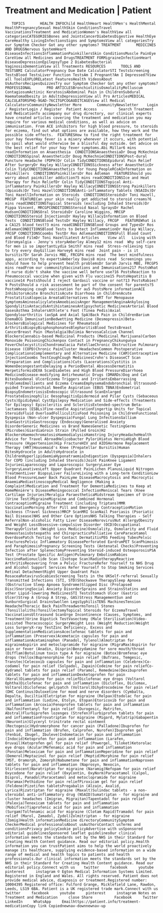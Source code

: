 # Treatment and Medication | Patient

       TOPICS       HEALTH INFOChild HealthHeart HealthMen's HealthMental HealthPregnancySexual HealthSkin ConditionsTravel VaccinationsTreatment and MedicationWomen's HealthView all categoriesCATEGORIESBones and JointsCancerDiabetesDigestive HealthEye CareHealthy LivingInfectionsSigns and SymptomsView all categoriesTry our Symptom Checker Got any other symptoms? TREATMENT       MEDICINES AND DRUGSNervous SystemHeart DiseaseInfectionsInflammationPainkillersSkin ConditionsMuscle PainEye CareView all Medicines and DrugsTREATMENT FORMigraineInfectionHeart DiseaseDepressionEpilepsyType 2 DiabetesBacterial VaginosisDementiaView all Treatments RESOURCES       TOOLS AND TESTSBMI CalculatorPregnancy Due Date CalculatorSTI TestsScreening TestsBlood TestsLiver Function TestsAm I Pregnant?Am I Depressed?View all ToolsEXPLORELatest FeaturesHealth VideosAbout UsAuthorsRecipesQuizzesTry our Symptom Checker Got any other symptoms? PROFESSIONAL       PRO ARTICLESBronchiolitisOsmolalityMolluscum ContagiosumActinic KeratosisAbdominal Pain in ChildrenSubdural HaematomaObesity in AdultsDepressionView all Pro ArticlesMEDICAL CALCULATORSPHQ-9GAD-76CITGPCOGAUDITCAGEView all Medical CalculatorsCommunityNewsletter More       CommunityNewsletter    Login / RegisterLogin / Register  Patient Access  .       Search Treatment and MedicationTo accompany our drug directory, our clinical experts have created articles covering the treatment and medication you may require for various medical conditions, as well as advice on immunisation. From ACE inhibitors for high blood pressure, to steroids for eczema, find out what options are available, how they work and the possible side effects.  FEATURESHow to find the right treatment for your hay feverHay fever is a misery whenever it occurs, with potential to spoil what would otherwise be a blissful day outside. Get advice on the best relief for your hay fever symptoms.Abi Millar6 mins readInformation on Anaesthesia  CONDITIONSAnaesthesiaDr Doug McKechnie  CONDITIONSSpinal AnaestheticDr Doug McKechnieCONDITIONSPost-dural Puncture Headache (PDPH)Dr Colin TidyCONDITIONSEpidural Pain Relief After SurgeryDr Hayley WillacyCONDITIONSSickness after AnaestheticDr Colin TidyCONDITIONSAnaesthetics for Young PeopleRCoAInformation on Painkillers  CONDITIONSPainkillersDr Ros Adleman  FEATUREShould you worry about painkiller addiction?5 mins readCONDITIONSIce and Heat Therapy for Pain ReliefDr Colin TidyCONDITIONSTopical Anti-inflammatory PainkillersDr Hayley WillacyCONDITIONSStrong Painkillers (Opioids)Dr Toni HazellCONDITIONSAnti-inflammatory Tablets (NSAIDs)Dr Toni HazellInformation on Steroids  CONDITIONSSteroidsDr Toni Hazell, MRCGP  FEATURECan your skin really get addicted to steroid creams?6 mins readCONDITIONSTopical Steroids (excluding Inhaled Steroids)Dr Pippa Vincent, MRCGPCONDITIONSSteroid Nasal SpraysDr Rachel HudsonCONDITIONSOral SteroidsDr Caroline Wiggins, MRCGP CONDITIONSSteroid InjectionsDr Hayley WillacyInformation on Blood Tests  CONDITIONSBlood TestsDr Hayley Willacy, FRCGP   FEATURE‎What is a CA125 blood test?3 mins readCONDITIONSBlood Groups and TypesDr Ros AdlemanCONDITIONSBlood Tests to Detect InflammationDr Hayley Willacy, FRCGP CONDITIONSCoombs TestDr Ros AdlemanCONDITIONSFull Blood Count and Blood FilmDr Toni HazellLatest Articles    View all   Living with fibromyalgia - Jenny's storyAmberley Almey12 mins read  Why self-care for men is so importantLydia Smith7 mins read  Stress-relieving tips to try every dayGillian Harvey6 mins read  Joint pain - is it bursitis?Dr Sarah Jarvis MBE, FRCGP4 mins read  The best mindfulness apps, according to expertsAmberley Davis8 mins read  Screenings you should have to help prevent health problemsDr Sarah Jarvis MBE, FRCGP5 mins readFrom our communityVaccinations and Immunisations217 PostsWhat if nurse didn't shake the vaccine well before use?16 PostsReaction to Pneumococcal vaccine when given with Flu vaccine15 PostsHepatitis B vaccine14 PostsShould I reject Gardasil vaccine or not?13 PostsRabies?9 PostsShould a risk assessment be part of the consent for parents?5 PostsWhooping cough vaccination for au5 PostsMore informationACE InhibitorsAcute BronchitisAcute Diarrhoea in ChildrenAcute ProstatitisAlopecia AreataAlternatives to HRT for Menopause SymptomsAminosalicylatesAmoebiasisAnger ManagementAnginaAnkylosing SpondylitisAntacidsAntihistaminesAntipsychotic MedicinesArterial Blood GasesAsthma InhalersAthlete's Foot (Tinea Pedis)Axial Spondyloarthritis (axSpA and Axial SpA)Back Pain in ChildrenBarium EnemaBCG ImmunisationBedwetting Medicine (Desmopressin)Beta-blockersBiological Medicines for Rheumatoid ArthritisBiopsyBisphosphonatesBlepharitisBlood TestsBreast CancerBreast Pain (Mastalgia)Bulimia NervosaCalcium Channel BlockersCannabis-based Medicinal Products (Medicinal Marijuana)Carbon Monoxide PoisoningChickenpox Contact in PregnancyChikungunya FeverCholecystitisChondromalacia PatellaeChronic Obstructive Pulmonary Disease (COPD)Chronic PainCluster HeadachesCommon Postoperative ComplicationsComplementary and Alternative Medicine (CAM)Contraceptive InjectionCoombs TestCoughCough MedicinesCrohn's DiseaseCT Scan (Preparation and Complications)Cuts (Lacerations)Cystitis in WomenDecongestantsDelaying a PeriodDental AbscessDermatitis HerpetiformisDEXA ScanDiabetes and High Blood PressureDiarrhoea MedicineDisease-modifying Antirheumatic Drugs (DMARDs)Dog and Cat BitesDuodenal UlcerEczema Triggers and IrritantsEmbarrassing ProblemsEmollients and Eczema CreamsEmphysemaEndobronchial Ultrasound-guided Transbronchial Needle Aspiration (EBUS TBNA)Endometrial BiopsyEndometriosisEndoscopic Ultrasound ScanEnlarged ProstateEosinophilic OesophagitisEpidermoid and Pilar Cysts (Sebaceous Cysts)Epididymal CystEpilepsy Medication and Side-effects (Treatments for Epilepsy) Episcleritis and ScleritisExtended-spectrum Beta-lactamases (ESBLs)Fine-needle AspirationFingertip Units for Topical SteroidsFluid OverloadFolliculitisFood Poisoning in ChildrenFunctional Dyspepsia (Non-ulcer Dyspepsia)Fungal Lung InfectionsGallium ScanGastritisGastroscopy (Endoscopy)Generalised Anxiety DisorderGeneric Medicines vs Brand NamesGenetic TestingGerms (Microbes)GiardiaGroin Strain (Pulled Groin)H2 BlockersHaemochromatosisHaemodialysisHamstring InjuryHeadacheHealth Advice for Travel AbroadHelicobacter PyloriHiatus HerniaHigh Blood Pressure (Hypertension)Hip FractureHIV and AIDSHormone Replacement Therapy (HRT)Housemaid's Knee (Prepatellar Bursitis)Human BitesHydrocele in AdultsHydrocele in ChildrenHyperlipidaemiaHyponatraemiaIndigestion (Dyspepsia)Inhalers for COPD (including Inhaled Steroids)Joint PainKnee Ligament InjuriesLaparoscopy and Laparoscopic SurgeryLaser Eye SurgeryLaxativesLeft Upper Quadrant PainLichen PlanusLiquid Nitrogen TreatmentLiver BiopsyLiver FailureLiving with a Long-term ConditionLow Blood PressureLower Back PainLyme DiseaseMacrocytosis and Macrocytic AnaemiaMediastinoscopyMedical Negligence (Making a Complaint)Medication and Treatment for DementiaMedicines to Keep at HomeMénière's DiseaseMeningococcal InfectionMeniscal Tears (Knee Cartilage Injuries)Meralgia ParaestheticaMidstream Specimen of Urine (Urine Test)MigraineMigraine and Combined Hormonal ContraceptionMigraine Treatment (including Triptans)MMR VaccinationMorning After Pill and Emergency ContraceptionMotion Sickness (Travel Sickness)MRCP ScanMRI ScanNail Psoriasis (Psoriatic Nail Disease)NHS and Other Care OptionsNHS Talking Therapies - Self ReferralNon-alcoholic Fatty Liver DiseaseNorovirusNut AllergyObesity and Weight LossObsessive-compulsive Disorder (OCD)Occupational TherapyOrlistat (Weight Loss Medicine)Osmolality, Osmolarity and Fluid HomeostasisOsteopaths and ChiropracticsPalliative CareParacetamol OverdosePatch Testing for Contact DermatitisPEG Feeding TubesPelvic FracturesPelvic Inflammatory DiseasePerforated EardrumPET ScanPhimosis and ParaphimosisPregnancy Screening Tests (Antenatal Checks)Preventing Infection after SplenectomyPreventing Steroid-induced OsteoporosisPSA Test (Prostate Specific Antigen)Pulmonary EmbolismRabies VaccineRadionuclide Scan (Isotope Scan)RadiotherapyReactive ArthritisRecovering from a Pelvic FractureRefer Yourself to NHS Drug and Alcohol Support Services Refer Yourself to Stop Smoking Services Retinal DetachmentRight Upper Quadrant Pain RosaceaRotavirusScabiesScreening Tests in the UKSelf-referral Sexually Transmitted Infections (STI, STD)Shockwave TherapySleep Apnoea (Obstructive Sleep Apnoea Syndrome)Slipped Disc (Prolapsed Disc)SnoringSocial Anxiety DisorderSprains and StrainsStatins and other Lipid-lowering MedicinesSTI TestsStomach Ulcer (Gastric Ulcer)Strep A (Group A Strep, GAS)Stress ManagementSun and SunburnSurgical DrainsSwollen LegsSyphilisTENS MachinesTension HeadacheThoracic Back PainThreadwormsTonsil Stones (Tonsilloliths)TonsillectomyTopical Steroids for EczemaTravel VaccinationsUltrasound ScanUrge Incontinence (Causes, Symptoms, and Treatment)Urine Dipstick TestVasectomy (Male Sterilisation)Video-assisted Thoracoscopic SurgeryWeight Loss (Weight Reduction)Weight Loss SurgeryX-ray TestZinc Deficiency, Excess and SupplementationMedicationsAceclofenac tablets for pain and inflammation (Preservex)Acemetacin capsules for pain and inflammationAcetaminophen (Panadol, Tylenol)Almotriptan for migraineAspirin and metoclopramide for migraine (MigraMax)Aspirin for pain or fever (Anadin, Disprin)Benzydamine for sore mouth/throat (Difflam)Botulinum toxin type A for migraine (Botox)Bromfenac eye drops (Yellox)Buprenorphine for pain relief (BuTrans, Temgesic, Transtec)Celecoxib capsules for pain and inflammation (Celebrex)Co-codamol for pain relief (Solpadol, Zapain)Codeine for pain reliefCo-dydramol tablets for pain relief (Paramol, Remedeine)Dexibuprofen tablets for pain and inflammationDexketoprofen for pain (Keral)Diamorphine for pain reliefDiclofenac eye drops (Voltarol Ophtha)Diclofenac for pain and inflammation (Dicloflex, Diclomax, Voltarol)Diclofenac gel/patch (Voltarol)Dihydrocodeine for pain relief (DHC Continus)Duloxetine for mood and nerve disorders (Cymbalta, Depalta, Duciltia)Eletriptan for migraine (Relpax)Etodolac for pain and inflammation (Lodine, Etolyn, Etopan)Etoricoxib for pain and inflammation (Arcoxia)Fenoprofen tablets for pain and inflammation (Nalfon)Fentanyl for pain relief (Durogesic, Matrifen, Abstral)Flurbiprofen lozenges (Strefen)Flurbiprofen tablets for pain and inflammationFrovatriptan for migraine (Migard, Mylatrip)Gabapentin (Neurontin)Glyceryl trinitrate rectal ointment (Rectogesic)Hydromorphone for cancer pain (Palladone)Ibuprofen for pain and inflammation (Brufen, Calprofen, Nurofen)Ibuprofen gel (Fenbid, Ibugel, Ibuleve)Indometacin for pain and inflammation (Indocid)Ketoprofen for pain and inflammation (Larafen, Oruvail)Ketoprofen gel for pain relief (Powergel, Tiloket)Ketorolac eye drops (Acular)Mefenamic acid for pain and inflammation (Ponstan)Meloxicam for pain and inflammationMeperidine for pain relief (Demerol)Meptazinol for pain relief (Meptid)Morphine for pain relief (MST, Oramorph, Zomorph)Nabumetone for pain and inflammationNaproxen tablets for pain and inflammation (Naprosyn, Nexocin, Stirlescent)Naratriptan for migraine (Naramig)Nefopam for pain relief Oxycodone for pain relief (OxyContin, OxyNorm)Paracetamol (Calpol, Disprol, Panadol)Paracetamol and metoclopramide for migraine (Paramax)Pethidine for pain reliefPiroxicam gel for pain relief (Feldene)Pizotifen tabletsPregabalin (Alzain, Axalid, Lyrica)Rizatriptan for migraine (Maxalt)Sulindac tablets - a non-steroidal anti-inflammatory drug (NSAID)Sumatriptan - for migraine and cluster headaches (Imigran, Migraitan)Tapentadol for pain relief (Palexia)Tenoxicam tablets for pain and inflammation (Mobiflex)Tiaprofenic acid for pain and inflammation (Surgam)Tolfenamic acid for migraine (Clotam Rapid)Tramadol for pain relief (Marol, Zamadol, Zydol)Zolmitriptan - for migraine (Zomig)Health informationMedicine directoryCommunitySymptom CheckerMedical professionalsAbout usAuthorsContact usTerms and conditionsPrivacy policyCookie policyAdvertise with usSponsored editorial guidelinesSponsored leaflet guidelinesOur clinical information meets the standards set by the NHS in their Standard for Creating Health Content guidance. Read our editorial policy.Health information you can trustPatient aims to help the world proactively manage its healthcare, supplying evidence-based information on a wide range of medical and health topics to patients and health professionals.Our clinical information meets the standards set by the NHS in their Standard for Creating Health Content guidance. Read our editorial policy.Connect with us    twitter     facebook     youtube     pinterest     instagram © Egton Medical Information Systems Limited. Registered in England and Wales. All rights reserved. Patient does not provide medical advice, diagnosis or treatment.Registered number: 10004395 Registered office: Fulford Grange, Micklefield Lane, Rawdon, Leeds, LS19 6BA. Patient is a UK registered trade mark.Connect with us    twitter     facebook     youtube     pinterest     instagram Notes on Treatment and Medication     close Share          Facebook     Twitter     LinkedIn     WhatsApp     Emailhttps://patient.info/treatment-medicationCopy link Copiednewnav-downnewnav-up


